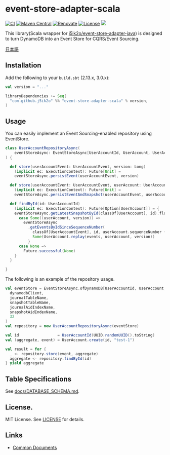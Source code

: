 # event-store-adapter-scala

[![CI](https://github.com/j5ik2o/event-store-adapter-scala/actions/workflows/ci.yml/badge.svg)](https://github.com/j5ik2o/event-store-adapter-scala/actions/workflows/ci.yml)
[![Maven Central](https://maven-badges.herokuapp.com/maven-central/com.github.j5ik2o/event-store-adapter-scala_2.13/badge.svg)](https://maven-badges.herokuapp.com/maven-central/com.github.j5ik2o/event-store-adapter-scala_2.13)
[![Renovate](https://img.shields.io/badge/renovate-enabled-brightgreen.svg)](https://renovatebot.com)
[![License](https://img.shields.io/badge/License-MIT-blue.svg)](https://opensource.org/licenses/MIT)
[![](https://tokei.rs/b1/github/j5ik2o/event-store-adapter-scala)](https://github.com/XAMPPRocky/tokei)

This library(Scala wrapper for [j5ik2o/event-store-adapter-java](https://github.com/j5ik2o/event-store-adapter-java)) is designed to turn DynamoDB into an Event Store for CQRS/Event Sourcing.

[日本語](./README.ja.md)

## Installation

Add the following to your `build.sbt` (2.13.x, 3.0.x):

```scala
val version = "..."

libraryDependencies += Seq(
  "com.github.j5ik2o" %% "event-store-adapter-scala" % version,
)
```

## Usage

You can easily implement an Event Sourcing-enabled repository using EventStore.

```scala
class UserAccountRepositoryAsync(
    eventStoreAsync: EventStoreAsync[UserAccountId, UserAccount, UserAccountEvent]
) {

  def store(userAccountEvent: UserAccountEvent, version: Long)
    (implicit ec: ExecutionContext): Future[Unit] =
    eventStoreAsync.persistEvent(userAccountEvent, version)

  def store(userAccountEvent: UserAccountEvent, userAccount: UserAccount)
    (implicit ec: ExecutionContext): Future[Unit] =
    eventStoreAsync.persistEventAndSnapshot(userAccountEvent, userAccount)

  def findById(id: UserAccountId)
    (implicit ec: ExecutionContext): Future[Option[UserAccount]] = {
    eventStoreAsync.getLatestSnapshotById(classOf[UserAccount], id).flatMap {
      case Some((userAccount, version)) =>
        eventStoreAsync
          .getEventsByIdSinceSequenceNumber(
            classOf[UserAccountEvent], id, userAccount.sequenceNumber + 1).map { events =>
            Some(UserAccount.replay(events, userAccount, version))
          }
      case None =>
        Future.successful(None)
    }
  }

}
```

The following is an example of the repository usage.

```scala
val eventStore = EventStoreAsync.ofDynamoDB[UserAccountId, UserAccount, UserAccountEvent](
  dynamodbClient,
  journalTableName,
  snapshotTableName,
  journalAidIndexName,
  snapshotAidIndexName,
  32
)
val repository = new UserAccountRepositoryAsync(eventStore)

val id                 = UserAccountId(UUID.randomUUID().toString)
val (aggregate, event) = UserAccount.create(id, "test-1")

val result = for {
  _ <- repository.store(event, aggregate)
  aggregate <- repository.findById(id)
} yield aggregate
```

## Table Specifications

See [docs/DATABASE_SCHEMA.md](docs/DATABASE_SCHEMA.md).

## License.

MIT License. See [LICENSE](LICENSE) for details.

## Links

- [Common Documents](https://github.com/j5ik2o/event-store-adapter)
